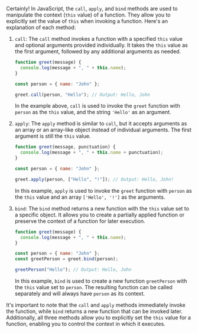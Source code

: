 Certainly! In JavaScript, the `call`, `apply`, and `bind` methods are used to manipulate the context (`this` value) of a function. They allow you to explicitly set the value of `this` when invoking a function. Here's an explanation of each method:

1. `call`: The `call` method invokes a function with a specified `this` value and optional arguments provided individually. It takes the `this` value as the first argument, followed by any additional arguments as needed.

   ```javascript
   function greet(message) {
     console.log(message + ", " + this.name);
   }

   const person = { name: "John" };

   greet.call(person, "Hello"); // Output: Hello, John
   ```

   In the example above, `call` is used to invoke the `greet` function with `person` as the `this` value, and the string `'Hello'` as an argument.

2. `apply`: The `apply` method is similar to `call`, but it accepts arguments as an array or an array-like object instead of individual arguments. The first argument is still the `this` value.

   ```javascript
   function greet(message, punctuation) {
     console.log(message + ", " + this.name + punctuation);
   }

   const person = { name: "John" };

   greet.apply(person, ["Hello", "!"]); // Output: Hello, John!
   ```

   In this example, `apply` is used to invoke the `greet` function with `person` as the `this` value and an array `['Hello', '!']` as the arguments.

3. `bind`: The `bind` method returns a new function with the `this` value set to a specific object. It allows you to create a partially applied function or preserve the context of a function for later execution.

   ```javascript
   function greet(message) {
     console.log(message + ", " + this.name);
   }

   const person = { name: "John" };
   const greetPerson = greet.bind(person);

   greetPerson("Hello"); // Output: Hello, John
   ```

   In this example, `bind` is used to create a new function `greetPerson` with the `this` value set to `person`. The resulting function can be called separately and will always have `person` as its context.

It's important to note that the `call` and `apply` methods immediately invoke the function, while `bind` returns a new function that can be invoked later. Additionally, all three methods allow you to explicitly set the `this` value for a function, enabling you to control the context in which it executes.
